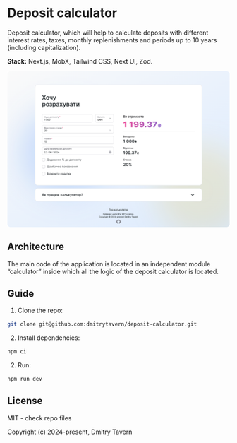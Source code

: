 # Deposit calculator

Deposit calculator, which will help to calculate deposits with different interest rates, taxes, monthly replenishments and periods up to 10 years (including capitalization).

**Stack:** Next.js, MobX, Tailwind CSS, Next UI, Zod.

<img src=".github/preview.png">

## Architecture

The main code of the application is located in an independent module “calculator” inside which all the logic of the deposit calculator is located.

## Guide

1. Clone the repo:

```bash
git clone git@github.com:dmitrytavern/deposit-calculator.git
```

2. Install dependencies:
```bash
npm ci
```

2. Run:
```bash
npm run dev
```

## License

MIT - check repo files

Copyright (c) 2024-present, Dmitry Tavern